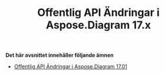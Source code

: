 ﻿---
title: Offentlig API Ändringar i Aspose.Diagram 17.x
type: docs
weight: 10
url: /sv/java/public-api-changes-in-aspose-diagram-17-x/
---
**Det här avsnittet innehåller följande ämnen**
- [Offentlig API Ändringar i Aspose.Diagram 17.01](/diagram/sv/java/public-api-changes-in-aspose-diagram-17-01/)
